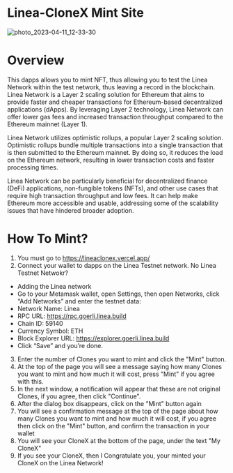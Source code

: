 # Linea-CloneX Mint Site

![photo_2023-04-11_12-33-30](https://user-images.githubusercontent.com/76211999/231075749-a069013e-3d56-46d6-8f59-6ba44cdd4fd0.jpg)

# Overview
This dapps allows you to mint NFT, thus allowing you to test the Linea Network within the test network, thus leaving a record in the blockchain. Linea Network is a Layer 2 scaling solution for Ethereum that aims to provide faster and cheaper transactions for Ethereum-based decentralized applications (dApps). By leveraging Layer 2 technology, Linea Network can offer lower gas fees and increased transaction throughput compared to the Ethereum mainnet (Layer 1).

Linea Network utilizes optimistic rollups, a popular Layer 2 scaling solution. Optimistic rollups bundle multiple transactions into a single transaction that is then submitted to the Ethereum mainnet. By doing so, it reduces the load on the Ethereum network, resulting in lower transaction costs and faster processing times.

Linea Network can be particularly beneficial for decentralized finance (DeFi) applications, non-fungible tokens (NFTs), and other use cases that require high transaction throughput and low fees. It can help make Ethereum more accessible and usable, addressing some of the scalability issues that have hindered broader adoption.

# How To Mint?
1. You must go to https://lineaclonex.vercel.app/
2. Connect your wallet to dapps on the Linea Testnet network. No Linea Testnet Netwokr?
* Adding the Linea network
* Go to your Metamask wallet, open Settings, then open Networks, click “Add Networks” and enter the testnet data:
* Network Name: Linea
* RPC URL: https://rpc.goerli.linea.build
* Chain ID: 59140
* Currency Symbol: ETH
* Block Explorer URL: https://explorer.goerli.linea.build
* Click “Save” and you’re done.
3. Enter the number of Clones you want to mint and click the "Mint" button.
4. At the top of the page you will see a message saying how many Clones you want to mint and how much it will cost, press "Mint" if you agree with this.
5. In the next window, a notification will appear that these are not original Clones, if you agree, then click "Continue".
6. After the dialog box disappears, click on the "Mint" button again
7. You will see a confirmation message at the top of the page about how many Clones you want to mint and how much it will cost, if you agree then click on the "Mint" button, and confirm the transaction in your wallet
8. You will see your CloneX at the bottom of the page, under the text "My CloneX"
9. If you see your CloneX, then I Congratulate you, your minted your CloneX on the Linea Network!
